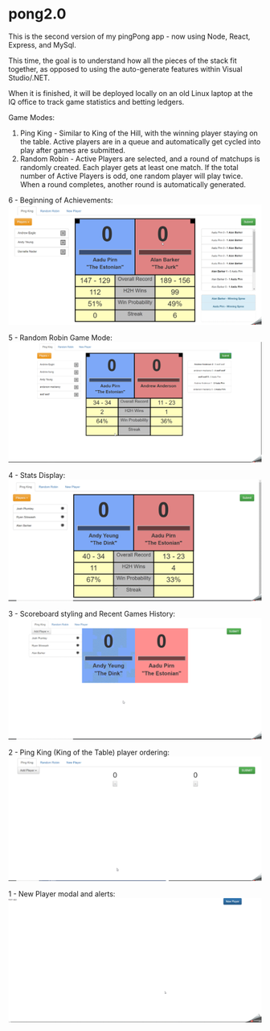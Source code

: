 # pong2.0

This is the second version of my pingPong app - now using Node, React, Express, and MySql.

This time, the goal is to understand how all the pieces of the stack fit together, as opposed to using the auto-generate features within Visual Studio/.NET.

When it is finished, it will be deployed locally on an old Linux laptop at the IQ office to track game statistics and betting ledgers.

Game Modes:
1) Ping King - Similar to King of the Hill, with the winning player staying on the table.  Active players are in a queue and automatically get cycled into play after games are submitted.
2) Random Robin - Active Players are selected, and a round of matchups is randomly created.  Each player gets at least one match.  If the total number of Active Players is odd, one random player will play twice.  When a round completes, another round is automatically generated.

6 - Beginning of Achievements:
![](https://github.com/ayeungturtle/gifs/blob/master/pong2.0/streakAchievements.gif)

5 - Random Robin Game Mode: 
![](https://github.com/ayeungturtle/gifs/blob/master/pong2.0/randomRobin.gif)

4 - Stats Display:
![](https://github.com/ayeungturtle/gifs/blob/master/pong2.0/displaysStats.gif)

3 - Scoreboard styling and Recent Games History:
![](https://github.com/ayeungturtle/gifs/blob/master/pong2.0/stylingAndRecentGames.gif)

2 - Ping King (King of the Table) player ordering:
![](https://github.com/ayeungturtle/gifs/blob/master/pong2.0/pingKingOrder.gif)

1 - New Player modal and alerts:
![new-player-modal-and-alerts](https://github.com/ayeungturtle/gifs/blob/master/pong2.0/pong_newPlayerModalAndAlerts.gif)